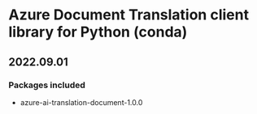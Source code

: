 # Azure Document Translation client library for Python (conda)

## 2022.09.01

### Packages included

- azure-ai-translation-document-1.0.0
